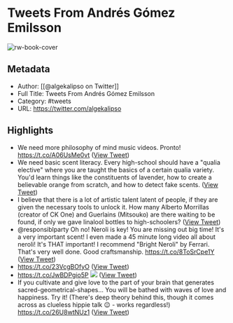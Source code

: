 # Tweets From Andrés Gómez Emilsson

![rw-book-cover](https://pbs.twimg.com/profile_images/1590674754/test_pilot_by_beaucoupzero-d1zjngf.jpg)

## Metadata
- Author: [[@algekalipso on Twitter]]
- Full Title: Tweets From Andrés Gómez Emilsson
- Category: #tweets
- URL: https://twitter.com/algekalipso

## Highlights
- We need more philosophy of mind music videos. Pronto!
  https://t.co/A06UsMe0vt ([View Tweet](https://twitter.com/algekalipso/status/1581802026865897472))
- We need basic scent literacy. Every high-school should have a "qualia elective" where you are taught the basics of a certain qualia variety. You'd learn things like the constituents of lavender, how to create a believable orange from scratch, and how to detect fake scents. ([View Tweet](https://twitter.com/algekalipso/status/1581812004888551424))
- I believe that there is a lot of artistic talent latent of people, if they are given the necessary tools to unlock it.
  How many Alberto Morrillas (creator of CK One) and Guerlains (Mitsouko) are there waiting to be found, if only we gave linalool bottles to high-schoolers? ([View Tweet](https://twitter.com/algekalipso/status/1581812493290115072))
- @responsiblparty Oh no! Neroli is key!
  You are missing out big time! It's a very important scent!
  I even made a 45 minute long video all about neroli! It's THAT important!
  I recommend "Bright Neroli" by Ferrari. That's very well done. Good craftsmanship. 
  https://t.co/8ToSrCpe1Y ([View Tweet](https://twitter.com/algekalipso/status/1581815474064539648))
- https://t.co/23VcgBOfyO ([View Tweet](https://twitter.com/algekalipso/status/1580727039539130368))
- https://t.co/JwBDPgio5P
  ![](https://pbs.twimg.com/media/Fe_fiAIVUAEJWm-.jpg) ([View Tweet](https://twitter.com/algekalipso/status/1580727845151645697))
- If you cultivate and give love to the part of your brain that generates sacred-geometrical-shapes... You will be bathed with waves of love and happiness. Try it!
  (There's deep theory behind this, though it comes across as clueless hippie talk 😉 - works regardless!) https://t.co/26U8wtNUz1 ([View Tweet](https://twitter.com/algekalipso/status/1580611304116535296))
